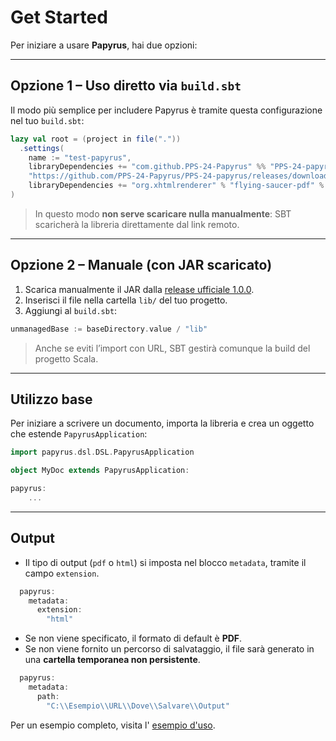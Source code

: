 # Get Started

Per iniziare a usare **Papyrus**, hai due opzioni:

---

## Opzione 1 – Uso diretto via `build.sbt`

Il modo più semplice per includere Papyrus è tramite questa configurazione nel tuo `build.sbt`:

```scala
lazy val root = (project in file("."))
  .settings(
    name := "test-papyrus",
    libraryDependencies += "com.github.PPS-24-Papyrus" %% "PPS-24-papyrus" % "v1.0.0" from
    "https://github.com/PPS-24-Papyrus/PPS-24-papyrus/releases/download/v1.0.0/papyrus-library-1.0.0.jar",
    libraryDependencies += "org.xhtmlrenderer" % "flying-saucer-pdf" % "9.1.22"
)
```

> In questo modo **non serve scaricare nulla manualmente**: SBT scaricherà la libreria direttamente dal link remoto.

---

## Opzione 2 – Manuale (con JAR scaricato)

1. Scarica manualmente il JAR dalla [release ufficiale 1.0.0](https://github.com/PPS-24-Papyrus/PPS-24-papyrus/releases/tag/v1.0.0).
2. Inserisci il file nella cartella `lib/` del tuo progetto.
3. Aggiungi al `build.sbt`:

```scala
unmanagedBase := baseDirectory.value / "lib"
```

> Anche se eviti l’import con URL, SBT gestirà comunque la build del progetto Scala.

---

## Utilizzo base

Per iniziare a scrivere un documento, importa la libreria e crea un oggetto che estende `PapyrusApplication`:

```scala
import papyrus.dsl.DSL.PapyrusApplication

object MyDoc extends PapyrusApplication:

papyrus:
    ...
```

---

## Output

- Il tipo di output (`pdf` o `html`) si imposta nel blocco `metadata`, tramite il campo `extension`.

```scala
  papyrus:
    metadata:
      extension:
        "html"
```

- Se non viene specificato, il formato di default è **PDF**.
- Se non viene fornito un percorso di salvataggio, il file sarà generato in una **cartella temporanea non persistente**.
```scala
  papyrus:
    metadata:
      path:
        "C:\\Esempio\\URL\\Dove\\Salvare\\Output"
```

Per un esempio completo, visita l' [esempio d'uso](https://pps-24-papyrus.github.io/PPS-24-papyrus/report/6-example.html).
